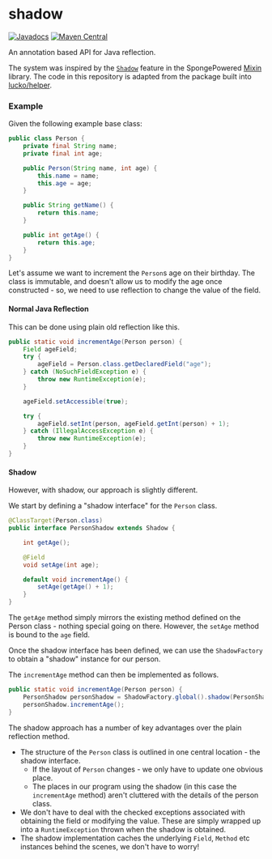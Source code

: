 # shadow
[![Javadocs](https://javadoc.io/badge/me.lucko/shadow.svg)](https://javadoc.io/doc/me.lucko/shadow) [![Maven Central](https://img.shields.io/maven-metadata/v/https/repo1.maven.org/maven2/me/lucko/shadow/maven-metadata.xml.svg?label=maven%20central)](https://search.maven.org/artifact/me.lucko/shadow)

An annotation based API for Java reflection.

The system was inspired by the [`Shadow`](http://jenkins.liteloader.com/job/Mixin/javadoc/org/spongepowered/asm/mixin/Shadow.html) feature in the SpongePowered [Mixin](https://github.com/SpongePowered/Mixin) library. The code in this repository is adapted from the package built into [lucko/helper](https://github.com/lucko/helper/tree/master/helper/src/main/java/me/lucko/helper/shadow).

### Example
Given the following example base class:

```java
public class Person {
    private final String name;
    private final int age;

    public Person(String name, int age) {
        this.name = name;
        this.age = age;
    }

    public String getName() {
        return this.name;
    }

    public int getAge() {
        return this.age;
    }
}
```

Let's assume we want to increment the `Person`s age on their birthday. The class is immutable, and doesn't allow us to modify the age once constructed - so, we need to use reflection to change the value of the field.

#### Normal Java Reflection
This can be done using plain old reflection like this.

```java
public static void incrementAge(Person person) {
    Field ageField;
    try {
        ageField = Person.class.getDeclaredField("age");
    } catch (NoSuchFieldException e) {
        throw new RuntimeException(e);
    }

    ageField.setAccessible(true);

    try {
        ageField.setInt(person, ageField.getInt(person) + 1);
    } catch (IllegalAccessException e) {
        throw new RuntimeException(e);
    }
}
```

#### Shadow
However, with shadow, our approach is slightly different.

We start by defining a "shadow interface" for the `Person` class.

```java
@ClassTarget(Person.class)
public interface PersonShadow extends Shadow {

    int getAge();

    @Field
    void setAge(int age);

    default void incrementAge() {
        setAge(getAge() + 1);
    }
}
```

The `getAge` method simply mirrors the existing method defined on the Person class - nothing special going on there. However, the `setAge` method is bound to the `age` field.

Once the shadow interface has been defined, we can use the `ShadowFactory` to obtain a "shadow" instance for our person.

The `incrementAge` method can then be implemented as follows.

```java
public static void incrementAge(Person person) {
    PersonShadow personShadow = ShadowFactory.global().shadow(PersonShadow.class, person);
    personShadow.incrementAge();
}
```

The shadow approach has a number of key advantages over the plain reflection method.

* The structure of the `Person` class is outlined in one central location - the shadow interface.
    * If the layout of `Person` changes - we only have to update one obvious place.
    * The places in our program using the shadow (in this case the `incrementAge` method) aren't cluttered with the details of the person class.
* We don't have to deal with the checked exceptions associated with obtaining the field or modifying the value. These are simply wrapped up into a `RuntimeException` thrown when the shadow is obtained.
* The shadow implementation caches the underlying `Field`, `Method` etc instances behind the scenes, we don't have to worry!